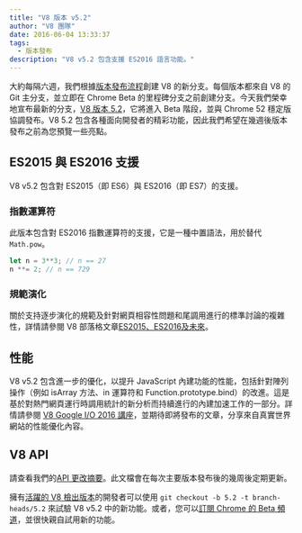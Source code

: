 ```yaml
---
title: "V8 版本 v5.2"
author: "V8 團隊"
date: 2016-06-04 13:33:37
tags:
  - 版本發布
description: "V8 v5.2 包含支援 ES2016 語言功能。"
---
```

大約每隔六週，我們根據[版本發布流程](/docs/release-process)創建 V8 的新分支。每個版本都來自 V8 的 Git 主分支，並立即在 Chrome Beta 的里程碑分支之前創建分支。今天我們榮幸地宣布最新的分支，[V8 版本 5.2](https://chromium.googlesource.com/v8/v8.git/+log/branch-heads/5.2)，它將進入 Beta 階段，並與 Chrome 52 穩定版協調發布。V8 5.2 包含各種面向開發者的精彩功能，因此我們希望在幾週後版本發布之前為您預覽一些亮點。

<!--truncate-->
## ES2015 與 ES2016 支援

V8 v5.2 包含對 ES2015（即 ES6）與 ES2016（即 ES7）的支援。

### 指數運算符

此版本包含對 ES2016 指數運算符的支援，它是一種中置語法，用於替代 `Math.pow`。

```js
let n = 3**3; // n == 27
n **= 2; // n == 729
```

### 規範演化

關於支持逐步演化的規範及針對網頁相容性問題和尾調用進行的標準討論的複雜性，詳情請參閱 V8 部落格文章[ES2015、ES2016及未來](/blog/modern-javascript)。

## 性能

V8 v5.2 包含進一步的優化，以提升 JavaScript 內建功能的性能，包括針對陣列操作（例如 isArray 方法、in 運算符和 Function.prototype.bind）的改進。這是基於對熱門網頁運行時調用統計的新分析而持續進行的內建加速工作的一部分。詳情請參閱 [V8 Google I/O 2016 講座](https://www.youtube.com/watch?v=N1swY14jiKc)，並期待即將發布的文章，分享來自真實世界網站的性能優化內容。

## V8 API

請查看我們的[API 更改摘要](https://docs.google.com/document/d/1g8JFi8T_oAE_7uAri7Njtig7fKaPDfotU6huOa1alds/edit)。此文檔會在每次主要版本發布後的幾周後定期更新。

擁有[活躍的 V8 檢出版本](https://v8.dev/docs/source-code#using-git)的開發者可以使用 `git checkout -b 5.2 -t branch-heads/5.2` 來試驗 V8 v5.2 中的新功能。或者，您可以[訂閱 Chrome 的 Beta 頻道](https://www.google.com/chrome/browser/beta.html)，並很快親自試用新的功能。
